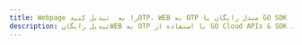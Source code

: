 ---title: Webpage را به  تبدیل کنیدOTP، WEB به OTP مبدل رایگان یا GO SDKdescription: تبدیل رایگانWEB به OTP با استفاده از GO Cloud APIs & SDK همچنین اسناد PDF را در Cloud ایجاد، ویرایش و رندر کنید.---